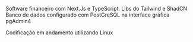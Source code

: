 Software financeiro com Next.Js e TypeScript.
Libs do Tailwind e ShadCN
Banco de dados configurado com PostGreSQL na interface gráfica pgAdmin4 

Codificação em andamento utilizando Linux
